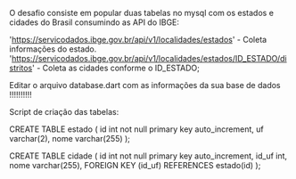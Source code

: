 O desafio consiste em popular duas tabelas no mysql com os estados e cidades do Brasil consumindo as API do IBGE:

'https://servicodados.ibge.gov.br/api/v1/localidades/estados'    -   Coleta informações do estado.
'https://servicodados.ibge.gov.br/api/v1/localidades/estados/ID_ESTADO/distritos'   -   Coleta as cidades conforme o ID_ESTADO;

Editar o arquivo database.dart com as informações da sua base de dados !!!!!!!!!!

Script de criação das tabelas:

CREATE TABLE estado (
  id int not null primary key auto_increment,
  uf varchar(2),
  nome varchar(255)
);


CREATE TABLE cidade (
  id int not null primary key auto_increment,
  id_uf int,
  nome varchar(255),
   FOREIGN KEY (id_uf)
      REFERENCES estado(id)
);​
